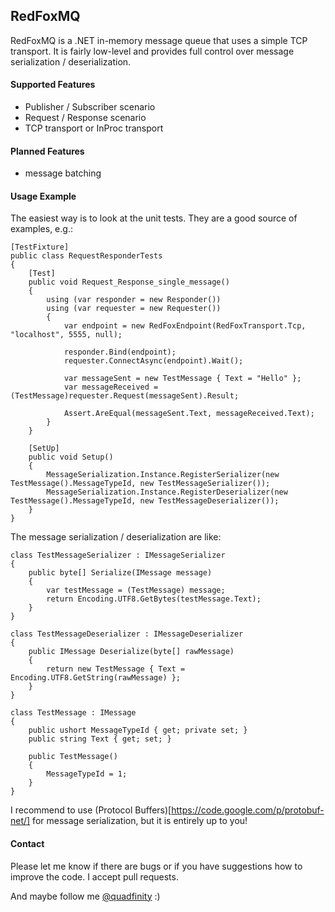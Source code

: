 ## RedFoxMQ

RedFoxMQ is a .NET in-memory message queue that uses a simple TCP transport. It is fairly low-level and
provides full control over message serialization / deserialization.

#### Supported Features

- Publisher / Subscriber scenario
- Request / Response scenario
- TCP transport or InProc transport

#### Planned Features

- message batching

#### Usage Example

The easiest way is to look at the unit tests. They are a good source of examples, e.g.:

    [TestFixture]
    public class RequestResponderTests
    {
        [Test]
        public void Request_Response_single_message()
        {
            using (var responder = new Responder())
            using (var requester = new Requester())
            {
                var endpoint = new RedFoxEndpoint(RedFoxTransport.Tcp, "localhost", 5555, null);

                responder.Bind(endpoint);
                requester.ConnectAsync(endpoint).Wait();

                var messageSent = new TestMessage { Text = "Hello" };
                var messageReceived = (TestMessage)requester.Request(messageSent).Result;

                Assert.AreEqual(messageSent.Text, messageReceived.Text);
            }
        }

        [SetUp]
        public void Setup()
        {
            MessageSerialization.Instance.RegisterSerializer(new TestMessage().MessageTypeId, new TestMessageSerializer());
            MessageSerialization.Instance.RegisterDeserializer(new TestMessage().MessageTypeId, new TestMessageDeserializer());
        }
    }

The message serialization / deserialization are like:

    class TestMessageSerializer : IMessageSerializer
    {
        public byte[] Serialize(IMessage message)
        {
            var testMessage = (TestMessage) message;
            return Encoding.UTF8.GetBytes(testMessage.Text);
        }
    }

    class TestMessageDeserializer : IMessageDeserializer
    {
        public IMessage Deserialize(byte[] rawMessage)
        {
            return new TestMessage { Text = Encoding.UTF8.GetString(rawMessage) };
        }
    }

    class TestMessage : IMessage
    {
        public ushort MessageTypeId { get; private set; }
        public string Text { get; set; }

        public TestMessage()
        {
            MessageTypeId = 1;
        }
    }	

I recommend to use (Protocol Buffers)[https://code.google.com/p/protobuf-net/] 
for message serialization, but it is entirely up to you!
	
#### Contact

Please let me know if there are bugs or if you have suggestions how to improve the code.
I accept pull requests.

And maybe follow me [@quadfinity](https://twitter.com/quadfinity) :)
